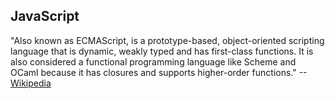 ## JavaScript ##

"Also known as ECMAScript, is a prototype-based, object-oriented scripting language that is dynamic, weakly typed and has first-class functions. It is also considered a functional programming language like Scheme and OCaml because it has closures and supports higher-order functions." --[Wikipedia][1]

[1]: http://en.wikipedia.org/wiki/JavaScript
